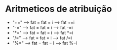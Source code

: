 # Aritmeticos de atribuição

* "+=" --> fat = fat = i --> fat +=i
* "-=" --> fat = fat = i --> fat -=i
* "*=" --> fat = fat = i --> fat *=i
* "/=" --> fat = fat = i --> fat /=i
* "%=" --> fat = fat = i --> fat %=i
